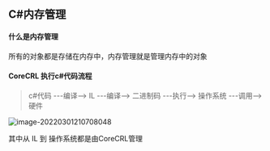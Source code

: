 ## C#内存管理

#### 什么是内存管理

所有的对象都是存储在内存中，内存管理就是管理内存中的对象

#### CoreCRL 执行c#代码流程

> c#代码 ---编译--> IL ---编译--> 二进制码 ---执行--> 操作系统 ---调用--> 硬件

![image-20220301210708048](C:\Users\Sigen\AppData\Roaming\Typora\typora-user-images\image-20220301210708048.png)

其中从  IL 到 操作系统都是由CoreCRL管理
